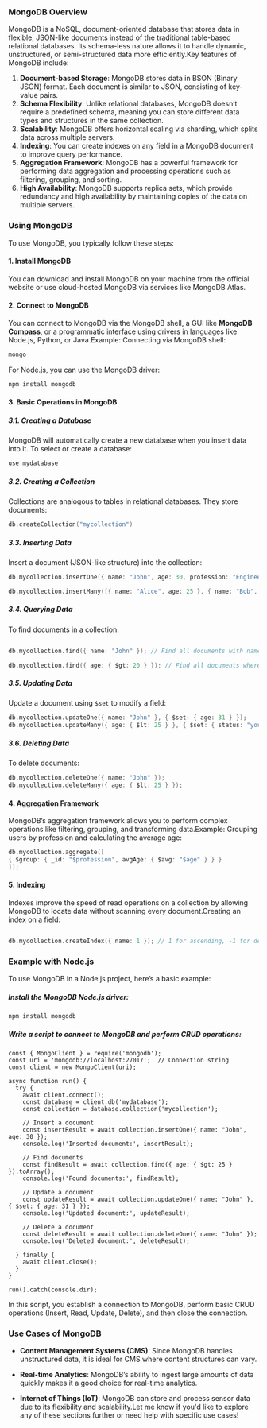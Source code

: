 
### MongoDB Overview

MongoDB is a NoSQL, document-oriented database that stores data in flexible, JSON-like documents instead of the traditional table-based relational databases. Its schema-less nature allows it to handle dynamic, unstructured, or semi-structured data more efficiently.Key features of MongoDB include:

1. **Document-based Storage**: MongoDB stores data in BSON (Binary JSON) format. Each document is similar to JSON, consisting of key-value pairs.
2. **Schema Flexibility**: Unlike relational databases, MongoDB doesn’t require a predefined schema, meaning you can store different data types and structures in the same collection.
3. **Scalability**: MongoDB offers horizontal scaling via sharding, which splits data across multiple servers.
4. **Indexing**: You can create indexes on any field in a MongoDB document to improve query performance.
5. **Aggregation Framework**: MongoDB has a powerful framework for performing data aggregation and processing operations such as filtering, grouping, and sorting.
6. **High Availability**: MongoDB supports replica sets, which provide redundancy and high availability by maintaining copies of the data on multiple servers.

### Using MongoDB

To use MongoDB, you typically follow these steps:

#### 1. Install MongoDB

You can download and install MongoDB on your machine from the official website or use cloud-hosted MongoDB via services like MongoDB Atlas.

#### 2. Connect to MongoDB

You can connect to MongoDB via the MongoDB shell, a GUI like **MongoDB Compass**, or a programmatic interface using drivers in languages like Node.js, Python, or Java.Example: Connecting via MongoDB shell:

```d
mongo
```

For Node.js, you can use the MongoDB driver:

```bash
npm install mongodb
```

#### 3. Basic Operations in MongoDB

##### 3.1. Creating a Database
MongoDB will automatically create a new database when you insert data into it. To select or create a database:

```d
use mydatabase
```

##### 3.2. Creating a Collection
Collections are analogous to tables in relational databases. They store documents:
```d
db.createCollection("mycollection")
```

##### 3.3. Inserting Data

Insert a document (JSON-like structure) into the collection:

```d
db.mycollection.insertOne({ name: "John", age: 30, profession: "Engineer" });

db.mycollection.insertMany([{ name: "Alice", age: 25 }, { name: "Bob", age: 22 }]);
```

##### 3.4. Querying Data
To find documents in a collection:
```d

db.mycollection.find({ name: "John" }); // Find all documents with name "John"

db.mycollection.find({ age: { $gt: 20 } }); // Find all documents where age is greater than 20
```

##### 3.5. Updating Data
Update a document using `$set` to modify a field:
```d
db.mycollection.updateOne({ name: "John" }, { $set: { age: 31 } });
db.mycollection.updateMany({ age: { $lt: 25 } }, { $set: { status: "young" } });
```

##### 3.6. Deleting Data
To delete documents:
```d
db.mycollection.deleteOne({ name: "John" });
db.mycollection.deleteMany({ age: { $lt: 25 } });
```

#### 4. Aggregation Framework

MongoDB’s aggregation framework allows you to perform complex operations like filtering, grouping, and transforming data.Example: Grouping users by profession and calculating the average age:

```d
db.mycollection.aggregate([
{ $group: { _id: "$profession", avgAge: { $avg: "$age" } } }
]);

```

#### 5. Indexing

Indexes improve the speed of read operations on a collection by allowing MongoDB to locate data without scanning every document.Creating an index on a field:
```d

db.mycollection.createIndex({ name: 1 }); // 1 for ascending, -1 for descending

```

### Example with Node.js
To use MongoDB in a Node.js project, here’s a basic example:

##### Install the MongoDB Node.js driver:
```d
npm install mongodb
```

##### Write a script to connect to MongoDB and perform CRUD operations:
```node
const { MongoClient } = require('mongodb');
const uri = 'mongodb://localhost:27017';  // Connection string
const client = new MongoClient(uri);

async function run() {
  try {
    await client.connect();
    const database = client.db('mydatabase');
    const collection = database.collection('mycollection');

    // Insert a document
    const insertResult = await collection.insertOne({ name: "John", age: 30 });
    console.log('Inserted document:', insertResult);

    // Find documents
    const findResult = await collection.find({ age: { $gt: 25 } }).toArray();
    console.log('Found documents:', findResult);

    // Update a document
    const updateResult = await collection.updateOne({ name: "John" }, { $set: { age: 31 } });
    console.log('Updated document:', updateResult);

    // Delete a document
    const deleteResult = await collection.deleteOne({ name: "John" });
    console.log('Deleted document:', deleteResult);
    
  } finally {
    await client.close();
  }
}

run().catch(console.dir);
```

In this script, you establish a connection to MongoDB, perform basic CRUD operations (Insert, Read, Update, Delete), and then close the connection.

### Use Cases of MongoDB

- **Content Management Systems (CMS)**: Since MongoDB handles unstructured data, it is ideal for CMS where content structures can vary.

- **Real-time Analytics**: MongoDB’s ability to ingest large amounts of data quickly makes it a good choice for real-time analytics.

- **Internet of Things (IoT)**: MongoDB can store and process sensor data due to its flexibility and scalability.Let me know if you'd like to explore any of these sections further or need help with specific use cases!